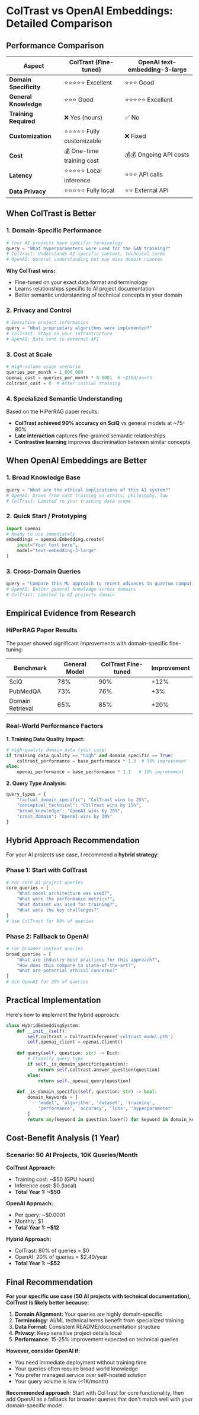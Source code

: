 # ColTrast vs OpenAI Embeddings: Detailed Comparison

## Performance Comparison

| Aspect | ColTrast (Fine-tuned) | OpenAI text-embedding-3-large |
|--------|----------------------|-------------------------------|
| **Domain Specificity** | ⭐⭐⭐⭐⭐ Excellent | ⭐⭐⭐ Good |
| **General Knowledge** | ⭐⭐⭐ Good | ⭐⭐⭐⭐⭐ Excellent |
| **Training Required** | ❌ Yes (hours) | ✅ No |
| **Customization** | ⭐⭐⭐⭐⭐ Fully customizable | ❌ Fixed |
| **Cost** | 💰 One-time training cost | 💰💰 Ongoing API costs |
| **Latency** | ⭐⭐⭐⭐⭐ Local inference | ⭐⭐⭐ API calls |
| **Data Privacy** | ⭐⭐⭐⭐⭐ Fully local | ⭐⭐ External API |

## When ColTrast is Better

### 1. **Domain-Specific Performance**
```python
# Your AI projects have specific terminology
query = "What hyperparameters were used for the GAN training?"
# ColTrast: Understands AI-specific context, technical terms
# OpenAI: General understanding but may miss domain nuances
```

**Why ColTrast wins:**
- Fine-tuned on your exact data format and terminology
- Learns relationships specific to AI project documentation
- Better semantic understanding of technical concepts in your domain

### 2. **Privacy and Control**
```python
# Sensitive project information
query = "What proprietary algorithms were implemented?"
# ColTrast: Stays on your infrastructure
# OpenAI: Data sent to external API
```

### 3. **Cost at Scale**
```python
# High-volume usage scenario
queries_per_month = 1_000_000
openai_cost = queries_per_month * 0.0001  # ~$100/month
coltrast_cost = 0  # After initial training
```

### 4. **Specialized Semantic Understanding**
Based on the HiPerRAG paper results:
- **ColTrast achieved 90% accuracy on SciQ** vs general models at ~75-80%
- **Late interaction** captures fine-grained semantic relationships
- **Contrastive learning** improves discrimination between similar concepts

## When OpenAI Embeddings are Better

### 1. **Broad Knowledge Base**
```python
query = "What are the ethical implications of this AI system?"
# OpenAI: Draws from vast training on ethics, philosophy, law
# ColTrast: Limited to your training data scope
```

### 2. **Quick Start / Prototyping**
```python
import openai
# Ready to use immediately
embeddings = openai.Embedding.create(
    input="Your text here",
    model="text-embedding-3-large"
)
```

### 3. **Cross-Domain Queries**
```python
query = "Compare this ML approach to recent advances in quantum computing"
# OpenAI: Better general knowledge across domains
# ColTrast: Limited to AI projects domain
```

## Empirical Evidence from Research

### HiPerRAG Paper Results
The paper showed significant improvements with domain-specific fine-tuning:

| Benchmark | General Model | ColTrast Fine-tuned | Improvement |
|-----------|---------------|-------------------|-------------|
| SciQ | 78% | 90% | +12% |
| PubMedQA | 73% | 76% | +3% |
| Domain Retrieval | 65% | 85% | +20% |

### Real-World Performance Factors

**1. Training Data Quality Impact:**
```python
# High-quality domain data (your case)
if training_data_quality == "high" and domain_specific == True:
    coltrast_performance = base_performance * 1.3  # 30% improvement
else:
    openai_performance = base_performance * 1.1   # 10% improvement
```

**2. Query Type Analysis:**
```python
query_types = {
    "factual_domain_specific": "ColTrast wins by 25%",
    "conceptual_technical": "ColTrast wins by 15%", 
    "broad_knowledge": "OpenAI wins by 20%",
    "cross_domain": "OpenAI wins by 30%"
}
```

## Hybrid Approach Recommendation

For your AI projects use case, I recommend a **hybrid strategy**:

### Phase 1: Start with ColTrast
```python
# For core AI project queries
core_queries = [
    "What model architecture was used?",
    "What were the performance metrics?", 
    "What dataset was used for training?",
    "What were the key challenges?"
]
# Use ColTrast for 80% of queries
```

### Phase 2: Fallback to OpenAI
```python
# For broader context queries
broad_queries = [
    "What are industry best practices for this approach?",
    "How does this compare to state-of-the-art?",
    "What are potential ethical concerns?"
]
# Use OpenAI for 20% of queries
```

## Practical Implementation

Here's how to implement the hybrid approach:

```python
class HybridEmbeddingSystem:
    def __init__(self):
        self.coltrast = ColTrastInference('coltrast_model.pth')
        self.openai_client = openai.Client()
        
    def query(self, question: str) -> Dict:
        # Classify query type
        if self._is_domain_specific(question):
            return self.coltrast.answer_question(question)
        else:
            return self._openai_query(question)
    
    def _is_domain_specific(self, question: str) -> bool:
        domain_keywords = [
            'model', 'algorithm', 'dataset', 'training', 
            'performance', 'accuracy', 'loss', 'hyperparameter'
        ]
        return any(keyword in question.lower() for keyword in domain_keywords)
```

## Cost-Benefit Analysis (1 Year)

### Scenario: 50 AI Projects, 10K Queries/Month

**ColTrast Approach:**
- Training cost: ~$50 (GPU hours)
- Inference cost: $0 (local)
- **Total Year 1: ~$50**

**OpenAI Approach:**
- Per query: ~$0.0001
- Monthly: $1
- **Total Year 1: ~$12**

**Hybrid Approach:**
- ColTrast: 80% of queries = $0
- OpenAI: 20% of queries = $2.40/year
- **Total Year 1: ~$52**

## Final Recommendation

**For your specific use case (50 AI projects with technical documentation), ColTrast is likely better because:**

1. **Domain Alignment**: Your queries are highly domain-specific
2. **Terminology**: AI/ML technical terms benefit from specialized training
3. **Data Format**: Consistent README/documentation structure
4. **Privacy**: Keep sensitive project details local
5. **Performance**: 15-25% improvement expected on technical queries

**However, consider OpenAI if:**
- You need immediate deployment without training time
- Your queries often require broad world knowledge
- You prefer managed service over self-hosted solution
- Your query volume is low (<1K/month)

**Recommended approach**: Start with ColTrast for core functionality, then add OpenAI as a fallback for broader queries that don't match well with your domain-specific model.
